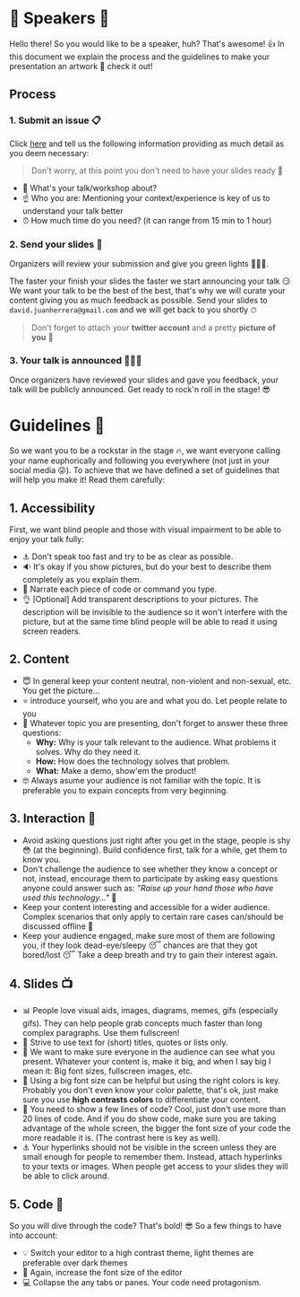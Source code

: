 # 👦 Speakers 👧

Hello there! So you would like to be a speaker, huh? That's awesome! 👍 In this document we explain the process and the guidelines to make your presentation an artwork 💙 check it out! 

## Process

### 1. Submit an issue 📋

Click [here](https://github.com/angular-medellin/meetup/issues/new) and tell us the following information providing as much detail as you deem necessary:

> Don't worry, at this point you don't need to have your slides ready 🙂

- 💬 What's your talk/workshop about?
- ☝️ Who you are: Mentioning your context/experience is key of us to understand your talk better
- ⏰ How much time do you need? (it can range from 15 min to 1 hour)

### 2. Send your slides 📧

Organizers will review your submission and give you green lights 🤙🏼😉. 

The faster your finish your slides the faster we start announcing your talk 😏 We want your talk to be the best of the best, that's why we will curate your content giving you as much feedback as possible. Send your slides to `david.juanherrera@gmail.com` and we will get back to you shortly ⏱ 

> Don't forget to attach your **twitter account** and a pretty **picture of you** 🤵


### 3. Your talk is announced 🌟🌟🌟

Once organizers have reviewed your slides and gave you feedback, your talk will be publicly announced. Get ready to rock'n roll in the stage! 😎

# Guidelines 📏

So we want you to be a rockstar in the stage 🔥, we want everyone calling your name euphorically and following you everywhere (not just in your social media 😜). To achieve that we have defined a set of guidelines that will help you make it! Read them carefully:

## 1. Accessibility

First, we want blind people and those with visual impairment to be able to enjoy your talk fully: 

- ⚓️ Don't speak too fast and try to be as clear as possible. 
- 🔉 It's okay if you show pictures, but do your best to describe them completely as you explain them.
- 📢 Narrate each piece of code or command you type.
- 👌 [Optional] Add transparent descriptions to your pictures. The description will be invisible to the audience so it won't interfere with the picture, but at the same time blind people will be able to read it using screen readers.

## 2. Content 

- 😇 In general keep your content neutral, non-violent and non-sexual, etc. You get the picture...
- ⭐️ introduce yourself, who you are and what you do. Let people relate to you
- 🤵 Whatever topic you are presenting, don't forget to answer these three questions:
  - **Why:** Why is your talk relevant to the audience. What problems it solves. Why do they need it.
  - **How:** How does the technology solves that problem.
  - **What:** Make a demo, show'em the product!
- 🤓 Always asume your audience is not familiar with the topic. It is preferable you to expain concepts from very beginning.

## 3. Interaction 🙋

- Avoid asking questions just right after you get in the stage, people is shy 😳 (at the beginning). Build confidence first, talk for a while, get them to know you.
- Don't challenge the audience to see whether they know a concept or not, instead, encourage them to participate by asking easy questions anyone could answer such as: *"Raise up your hand those who have used this technology..."* 🙋
- Keep your content interesting and accessible for a wider audience. Complex scenarios that only apply to certain rare cases can/should be discussed offline 🤔
- Keep your audience engaged, make sure most of them are following you, if they look dead-eye/sleepy 😴 chances are that they got bored/lost 😴 Take a deep breath and try to gain their interest again.

## 4. Slides 📺

- 📊 People love visual aids, images, diagrams, memes, gifs (especially gifs). They can help people grab concepts much faster than long complex paragraphs. Use them fullscreen!
- 📝 Strive to use text for (short) titles, quotes or lists only.
- 👀 We want to make sure everyone in the audience can see what you present. Whatever your content is, make it big, and when I say big I mean it: Big font sizes, fullscreen images, etc. 
- 🌈 Using a big font size can be helpful but using the right colors is key. Probably you don't even know your color palette, that's ok, just make sure you use **high contrasts colors** to differentiate your content.
- 💾 You need to show a few lines of code? Cool, just don't use more than 20 lines of code. And if you do show code, make sure you are taking advantage of the whole screen, the bigger the font size of your code the more readable it is. (The contrast here is key as well).
- ⚓️ Your hyperlinks should not be visible in the screen unless they are small enough for people to remember them. Instead, attach hyperlinks to your texts or images. When people get access to your slides they will be able to click around.

## 5. Code 💾

So you will dive through the code? That's bold! 😎 So a few things to have into account:

- 💡 Switch your editor to a high contrast theme, light themes are preferable over dark themes
- 👀 Again, increase the font size of the editor
- 💻 Collapse the any tabs or panes. Your code need protagonism.
